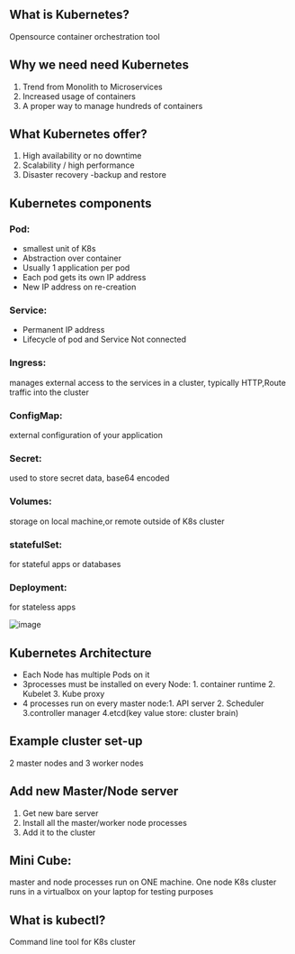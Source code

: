 ## What is Kubernetes?
Opensource container orchestration tool

## Why we need need Kubernetes
1.	Trend from Monolith to Microservices
2.	Increased usage of containers
3.	A proper way to manage hundreds of containers

## What Kubernetes offer?
1.	High availability or no downtime
2.	Scalability / high performance
3.	Disaster recovery -backup and restore

## Kubernetes components
### Pod: 
- smallest unit of K8s
- Abstraction over container
- Usually 1 application per pod
- Each pod gets its own IP address
- New IP address on re-creation
### Service:
- Permanent IP address
- Lifecycle of pod and Service Not connected
### Ingress: 
manages external access to the services in a cluster, typically HTTP,Route traffic into the cluster
### ConfigMap: 
external configuration of your application
### Secret: 
used to store secret data, base64 encoded
### Volumes: 
storage on local machine,or remote outside of K8s cluster
### statefulSet: 
for stateful apps or databases
### Deployment: 
for stateless apps

![image](https://user-images.githubusercontent.com/35073431/206886360-0fd63331-5af2-4d48-9249-eb08ba562d24.png)



## Kubernetes Architecture
- Each Node has multiple Pods on it
- 3processes must be installed on every Node: 1. container runtime 2. Kubelet 3. Kube proxy
- 4 processes run on every master node:1. 
API server 2. Scheduler 3.controller manager 4.etcd(key value store: cluster brain)

## Example cluster set-up
2 master nodes and 3 worker nodes

## Add new Master/Node server
1.	Get new bare server
2.	Install all the master/worker node processes
3.	Add it to the cluster

## Mini Cube: 
master and node processes run on ONE machine. One node K8s cluster runs in a virtualbox on your laptop for testing purposes

## What is kubectl?
Command line tool for K8s cluster


